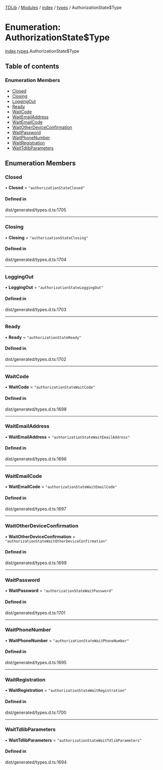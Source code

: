 [TDLib](../README.md) / [Modules](../modules.md) / [index](../modules/index.md) / [types](../modules/index.types.md) / AuthorizationState$Type

# Enumeration: AuthorizationState$Type

[index](../modules/index.md).[types](../modules/index.types.md).AuthorizationState$Type

## Table of contents

### Enumeration Members

- [Closed](index.types.AuthorizationState_Type.md#closed)
- [Closing](index.types.AuthorizationState_Type.md#closing)
- [LoggingOut](index.types.AuthorizationState_Type.md#loggingout)
- [Ready](index.types.AuthorizationState_Type.md#ready)
- [WaitCode](index.types.AuthorizationState_Type.md#waitcode)
- [WaitEmailAddress](index.types.AuthorizationState_Type.md#waitemailaddress)
- [WaitEmailCode](index.types.AuthorizationState_Type.md#waitemailcode)
- [WaitOtherDeviceConfirmation](index.types.AuthorizationState_Type.md#waitotherdeviceconfirmation)
- [WaitPassword](index.types.AuthorizationState_Type.md#waitpassword)
- [WaitPhoneNumber](index.types.AuthorizationState_Type.md#waitphonenumber)
- [WaitRegistration](index.types.AuthorizationState_Type.md#waitregistration)
- [WaitTdlibParameters](index.types.AuthorizationState_Type.md#waittdlibparameters)

## Enumeration Members

### Closed

• **Closed** = ``"authorizationStateClosed"``

#### Defined in

dist/generated/types.d.ts:1705

___

### Closing

• **Closing** = ``"authorizationStateClosing"``

#### Defined in

dist/generated/types.d.ts:1704

___

### LoggingOut

• **LoggingOut** = ``"authorizationStateLoggingOut"``

#### Defined in

dist/generated/types.d.ts:1703

___

### Ready

• **Ready** = ``"authorizationStateReady"``

#### Defined in

dist/generated/types.d.ts:1702

___

### WaitCode

• **WaitCode** = ``"authorizationStateWaitCode"``

#### Defined in

dist/generated/types.d.ts:1698

___

### WaitEmailAddress

• **WaitEmailAddress** = ``"authorizationStateWaitEmailAddress"``

#### Defined in

dist/generated/types.d.ts:1696

___

### WaitEmailCode

• **WaitEmailCode** = ``"authorizationStateWaitEmailCode"``

#### Defined in

dist/generated/types.d.ts:1697

___

### WaitOtherDeviceConfirmation

• **WaitOtherDeviceConfirmation** = ``"authorizationStateWaitOtherDeviceConfirmation"``

#### Defined in

dist/generated/types.d.ts:1699

___

### WaitPassword

• **WaitPassword** = ``"authorizationStateWaitPassword"``

#### Defined in

dist/generated/types.d.ts:1701

___

### WaitPhoneNumber

• **WaitPhoneNumber** = ``"authorizationStateWaitPhoneNumber"``

#### Defined in

dist/generated/types.d.ts:1695

___

### WaitRegistration

• **WaitRegistration** = ``"authorizationStateWaitRegistration"``

#### Defined in

dist/generated/types.d.ts:1700

___

### WaitTdlibParameters

• **WaitTdlibParameters** = ``"authorizationStateWaitTdlibParameters"``

#### Defined in

dist/generated/types.d.ts:1694
